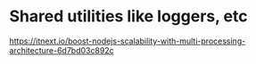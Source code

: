 # Shared utilities like loggers, etc

<https://itnext.io/boost-nodejs-scalability-with-multi-processing-architecture-6d7bd03c892c>
